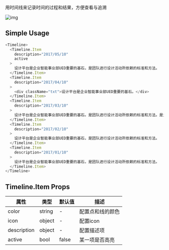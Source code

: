 
用时间线来记录时间的过程和结果，方便查看与追溯

![img](https://img.alicdn.com/tfs/TB1lqmzRFXXXXc0aXXXXXXXXXXX-750-1334.png)

## Simple Usage
```javascript
<Timeline>
  <Timeline.Item
    description="2017/05/10"
    active
  >
    设计平台是企业智能事业部UED重要的基石，是团队进行设计活动所依赖的标准和方法。
  </Timeline.Item>
  <Timeline.Item
    description="2017/04/10"
  >
    <div className="txt">设计平台是企业智能事业部UED重要的基石。</div>
  </Timeline.Item>
  <Timeline.Item
    description="2017/03/10"
  >
    设计平台是企业智能事业部UED重要的基石。是团队进行设计活动所依赖的标准和方法。是为乐高提供设计元素和规则的基础平台。
  </Timeline.Item>
  <Timeline.Item
    description="2017/02/10"
  >
    设计平台是企业智能事业部UED重要的基石，是团队进行设计活动所依赖的标准和方法。
  </Timeline.Item>
  <Timeline.Item
    description="2017/01/10"
  >
    设计平台是企业智能事业部UED重要的基石，是团队进行设计活动所依赖的标准和方法。
  </Timeline.Item>
</Timeline>
```

## Timeline.Item Props
属性 | 类型 | 默认值| 描述
---- | ---- | ----- | ----
color | string | - | 配置点和线的颜色
icon | object | - | 配置icon
description | object | - | 配置描述项
active | bool | false | 某一项是否高亮




